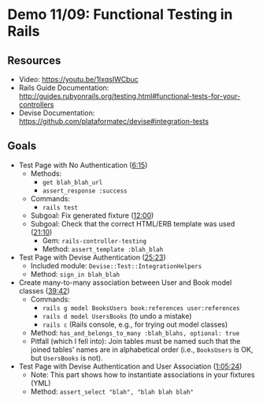 
# Demo 11/09: Functional Testing in Rails

## Resources
* Video: https://youtu.be/1IxqsIWCbuc
* Rails Guide Documentation: http://guides.rubyonrails.org/testing.html#functional-tests-for-your-controllers
* Devise Documentation: https://github.com/plataformatec/devise#integration-tests
 
## Goals
* Test Page with No Authentication ([6:15](https://youtu.be/1IxqsIWCbuc?t=6m15s))
  - Methods:
    + `get blah_blah_url`
    + `assert_response :success`
  - Commands:
    + `rails test`
  - Subgoal: Fix generated fixture ([12:00](https://youtu.be/1IxqsIWCbuc?t=12m00s))
  - Subgoal: Check that the correct HTML/ERB template was used ([21:10](https://youtu.be/1IxqsIWCbuc?t=21m10s))
    + Gem: `rails-controller-testing`
    + Method: `assert_template :blah_blah`
* Test Page with Devise Authentication ([25:23](https://youtu.be/1IxqsIWCbuc?t=25m23s))
  - Included module: `Devise::Test::IntegrationHelpers`
  - Method: `sign_in blah_blah`
* Create many-to-many association between User and Book model classes ([39:42](https://youtu.be/1IxqsIWCbuc?t=39m42s))
  - Commands:
    + `rails g model BooksUsers book:references user:references`
    + `rails d model UsersBooks` (to undo a mistake)
    + `rails c` (Rails console, e.g., for trying out model classes)
  - Method: `has_and_belongs_to_many :blah_blahs, optional: true`
  - Pitfall (which I fell into): Join tables must be named such that the joined tables' names are in alphabetical order (i.e., `BooksUsers` is OK, but `UsersBooks` is not).
* Test Page with Devise Authentication and User Association ([1:05:24](https://youtu.be/1IxqsIWCbuc?t=1h5m24s))
  - Note: This part shows how to instantiate associations in your fixtures (YML)
  - Method: `assert_select "blah", "blah blah blah"`

